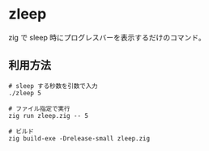 # zleep
zig で sleep 時にプログレスバーを表示するだけのコマンド。

## 利用方法
```
# sleep する秒数を引数で入力
./zleep 5

# ファイル指定で実行
zig run zleep.zig -- 5

# ビルド
zig build-exe -Drelease-small zleep.zig
```